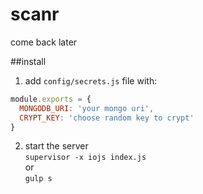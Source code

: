 # scanr
come back later

##install
1. add `config/secrets.js` file with:
```javascript
module.exports = {
  MONGODB_URI: 'your mongo uri',
  CRYPT_KEY: 'choose random key to crypt'
}
```
2. start the server  
`supervisor -x iojs index.js`  
or  
`gulp s`

